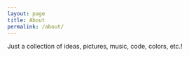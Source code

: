 ```yaml
---
layout: page
title: About
permalink: /about/
---
```


Just a collection of ideas, pictures, music, code, colors, etc.!

